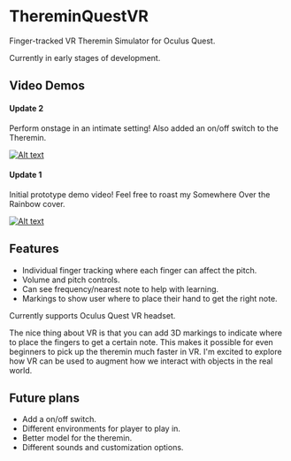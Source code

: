 # ThereminQuestVR
Finger-tracked VR Theremin Simulator for Oculus Quest.

Currently in early stages of development.

## Video Demos

#### Update 2
Perform onstage in an intimate setting! Also added an on/off switch to the Theremin.

[![Alt text](https://img.youtube.com/vi/qwFDhWL14CI/0.jpg)](https://www.youtube.com/watch?v=qwFDhWL14CI)

#### Update 1
Initial prototype demo video! Feel free to roast my Somewhere Over the Rainbow cover.


[![Alt text](https://img.youtube.com/vi/QbE59mgRsM8/0.jpg)](https://www.youtube.com/watch?v=QbE59mgRsM8)



## Features
* Individual finger tracking where each finger can affect the pitch.
* Volume and pitch controls.
* Can see frequency/nearest note to help with learning.
* Markings to show user where to place their hand to get the right note.

Currently supports Oculus Quest VR headset.

The nice thing about VR is that you can add 3D markings to indicate where to place the fingers to get a certain note. This makes it possible for even beginners to pick up the theremin much faster in VR. I'm excited to explore how VR can be used to augment how we interact with objects in the real world.

## Future plans
* Add a on/off switch.
* Different environments for player to play in.
* Better model for the theremin.
* Different sounds and customization options.
